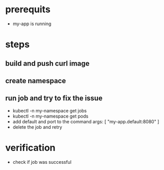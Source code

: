 
# prerequits
* my-app is running

# steps
## build and push curl image

## create namespace 

## run job and try to fix the issue
* kubectl -n my-namespace get jobs
* kubectl -n my-namespace get pods
* add default and port to the command   args: [ "my-app.default:8080" ]
* delete the job and retry

# verification
* check if job was successful
